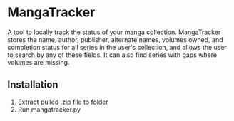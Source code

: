 # MangaTracker

A tool to locally track the status of your manga
collection. MangaTracker stores the name, author, publisher, alternate
names, volumes owned, and completion status for all series in the
user's collection, and allows the user to search by any of these
fields. It can also find series with gaps where volumes are missing.

## Installation

1. Extract pulled .zip file to folder
2. Run mangatracker.py